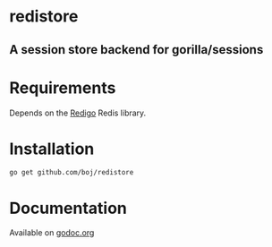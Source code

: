 # redistore

## A session store backend for gorilla/sessions

# Requirements

Depends on the [Redigo](https://github.com/garyburd/redigo) Redis library.

# Installation

    go get github.com/boj/redistore

# Documentation

Available on [godoc.org](http://www.godoc.org/github.com/boj/redistore)
